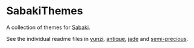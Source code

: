 # SabakiThemes

A collection of themes for [Sabaki](https://github.com/SabakiHQ/Sabaki).

See the individual readme files in
[yunzi](https://github.com/billhails/SabakiThemes/tree/main/yunzi),
[antique](https://github.com/billhails/SabakiThemes/tree/main/antique),
[jade](https://github.com/billhails/SabakiThemes/tree/main/jade)
and
[semi-precious](https://github.com/billhails/SabakiThemes/tree/main/semi-precious).
